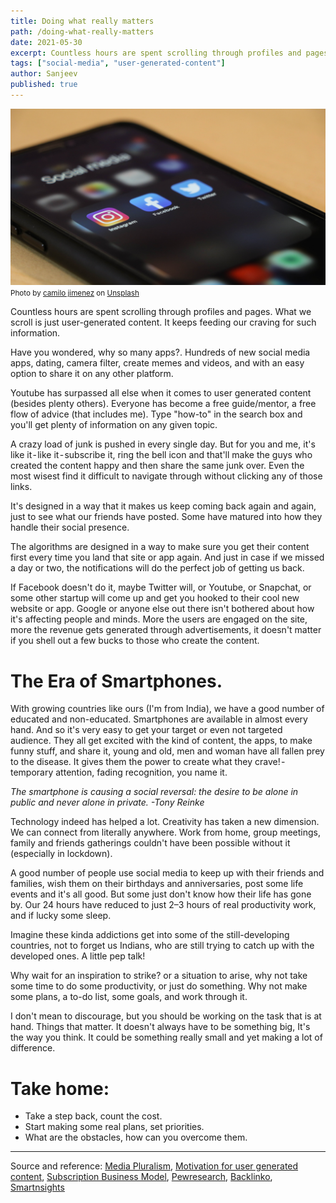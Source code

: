 ```yaml
---
title: Doing what really matters
path: /doing-what-really-matters
date: 2021-05-30
excerpt: Countless hours are spent scrolling through profiles and pages. What you scroll is just user generated content. It keeps feeding our craving for such information. Read on..
tags: ["social-media", "user-generated-content"]
author: Sanjeev
published: true
---
```


![background](/uploads/socialicons.jpg)
<small>Photo by <a href="https://unsplash.com/@camstejim?utm_source=unsplash&utm_medium=referral&utm_content=creditCopyText">camilo jimenez</a> on <a href="https://unsplash.com/s/photos/social-media?utm_source=unsplash&utm_medium=referral&utm_content=creditCopyText">Unsplash</a></small>

Countless hours are spent scrolling through profiles and pages. What we scroll is just user-generated content. It keeps feeding our craving for such information.

Have you wondered, why so many apps?. Hundreds of new social media apps, dating, camera filter, create memes and videos, and with an easy option to share it on any other platform.

Youtube has surpassed all else when it comes to user generated content (besides plenty others). Everyone has become a free guide/mentor, a free flow of advice (that includes me). Type "how-to" in the search box and you'll get plenty of information on any given topic.

A crazy load of junk is pushed in every single day. But for you and me, it's like it - like it - subscribe it, ring the bell icon and that'll make the guys who created the content happy and then share the same junk over. Even the most wisest find it difficult to navigate through without clicking any of those links.

It's designed in a way that it makes us keep coming back again and again, just to see what our friends have posted. Some have matured into how they handle their social presence.

The algorithms are designed in a way to make sure you get their content first every time you land that site or app again. And just in case if we missed a day or two, the notifications will do the perfect job of getting us back.

If Facebook doesn't do it, maybe Twitter will, or Youtube, or Snapchat, or some other startup will come up and get you hooked to their cool new website or app.
Google or anyone else out there isn't bothered about how it's affecting people and minds. More the users are engaged on the site, more the revenue gets generated through advertisements, it doesn't matter if you shell out a few bucks to those who create the content.

# The Era of Smartphones.

With growing countries like ours (I'm from India), we have a good number of educated and non-educated. Smartphones are available in almost every hand. And so it's very easy to get your target or even not targeted audience. They all get excited with the kind of content, the apps, to make funny stuff, and share it, young and old, men and woman have all fallen prey to the disease. It gives them the power to create what they crave! - temporary attention, fading recognition, you name it.

_The smartphone is causing a social reversal: the desire to be alone in public and never alone in private. -Tony Reinke_

Technology indeed has helped a lot. Creativity has taken a new dimension. We can connect from literally anywhere. Work from home, group meetings, family and friends gatherings couldn't have been possible without it (especially in lockdown).

A good number of people use social media to keep up with their friends and families, wish them on their birthdays and anniversaries, post some life events and it's all good. But some just don't know how their life has gone by. Our 24 hours have reduced to just 2–3 hours of real productivity work, and if lucky some sleep.

Imagine these kinda addictions get into some of the still-developing countries, not to forget us Indians, who are still trying to catch up with the developed ones.
A little pep talk!

Why wait for an inspiration to strike? or a situation to arise, why not take some time to do some productivity, or just do something. Why not make some plans, a to-do list, some goals, and work through it.

I don't mean to discourage, but you should be working on the task that is at hand. Things that matter. It doesn't always have to be something big, It's the way you think. It could be something really small and yet making a lot of difference.

# Take home:

- Take a step back, count the cost.
- Start making some real plans, set priorities.
- What are the obstacles, how can you overcome them.

---

Source and reference: <a href="https://en.m.wikipedia.org/wiki/User-generated_content#Media_pluralism" target="_blank">Media Pluralism</a>, <a href="https://en.m.wikipedia.org/wiki/User-generated_content#Motivation_for_creating_UGC" target="_blank">Motivation for user generated content</a>, <a href="https://en.wikipedia.org/wiki/Subscription_business_model" target="_blank">Subscription Business Model</a>, <a href="https://www.pewresearch.org/internet/fact-sheet/social-media/" target="_blank">Pewresearch</a>, <a href="https://backlinko.com/social-media-users" target="_blank">Backlinko</a>, <a href="https://www.smartinsights.com/social-media-marketing/social-media-strategy/new-global-social-media-research/" target="_blank">Smartnsights</a>
